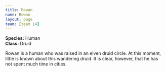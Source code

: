 ```yaml
---
title: Rowan
name: Rowan
layout: page
team: [team 14]
---
```


**Species:** Human  
**Class:** Druid  

Rowan is a human who was raised in an elven druid circle. At this moment, little is known about this wandering druid. It is clear, however, that he has not spent much time in cities.

